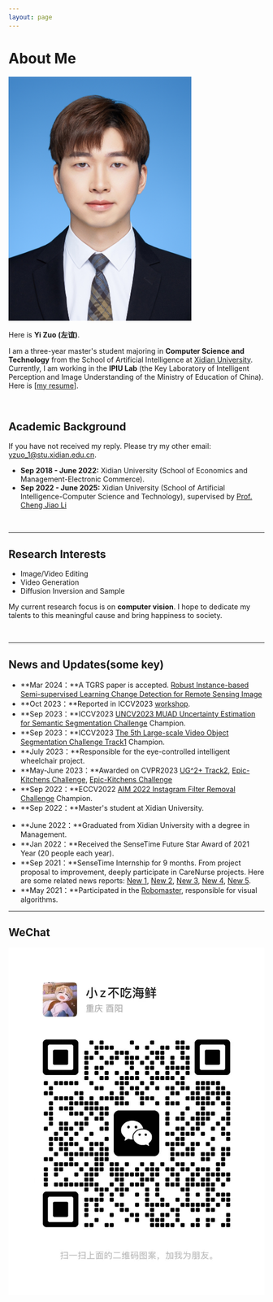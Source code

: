 ```yaml
---
layout: page
---
```


# About Me

<img src="yizuo.jpg" class="floatpic" width="360" height="480">

Here is **Yi Zuo (左谊)**.

I am a three-year master's student majoring in **Computer Science and Technology** from the School of Artificial Intelligence at [Xidian University](https://www.xidian.edu.cn/). Currently, I am working in the **IPIU Lab** (the Key Laboratory of Intelligent Perception and Image Understanding of the Ministry of Education of China). Here is [[my resume](./file/zuoyi.pdf)].


<br>

## Academic Background

If you have not received my reply. Please try my other email: yzuo_1@stu.xidian.edu.cn.

- **Sep 2018 - June 2022:** Xidian University (School of Economics and Management-Electronic Commerce).
- **Sep 2022 - June 2025:** Xidian University (School of Artificial Intelligence-Computer Science and Technology), supervised by [Prof. Cheng Jiao Li](https://scholar.google.com/citations?user=FZbrL2YAAAAJ&hl=en)

<br>

---

## Research Interests

- Image/Video Editing
- Video Generation
- Diffusion Inversion and Sample

My current research focus is on **computer vision**. I hope to dedicate my talents to this meaningful cause and bring happiness to society.

<br>

---

## News and Updates(some key)

- **Mar 2024：**A TGRS paper is accepted. [Robust Instance-based Semi-supervised Learning Change Detection for Remote Sensing Image](https://ieeexplore.ieee.org/abstract/document/10475371)
- **Oct 2023：**Reported in ICCV2023 [workshop](https://uncv2023.github.io/).
- **Sep 2023：**ICCV2023 [UNCV2023 MUAD Uncertainty Estimation for Semantic Segmentation Challenge](https://uncv2023.github.io/)  Champion.
- **Sep 2023：**ICCV2023 [The 5th Large-scale Video Object Segmentation Challenge Track1](https://youtube-vos.org/challenge/2023/) Champion.
- **July 2023：**Responsible for the eye-controlled intelligent wheelchair project.
- **May-June 2023：**Awarded on CVPR2023 [UG^2+ Track2](http://cvpr2023.ug2challenge.org/track2.html), [Epic-Kitchens Challenge](https://epic-kitchens.github.io/2023), [Epic-Kitchens Challenge](https://epic-kitchens.github.io/2023)
- **Sep 2022：**ECCV2022 [AIM 2022 Instagram Filter Removal Challenge](https://data.vision.ee.ethz.ch/cvl/aim22/) Champion.
- **Sep 2022：**Master's student at Xidian University.
<!-- - **July 2022：**Responsible for the Apollo intelligent unmanned vehicle. -->
- **June 2022：**Graduated from Xidian University with a degree in Management.
- **Jan 2022：**Received the SenseTime Future Star Award of 2021 Year (20 people each year).
- **Sep 2021：**SenseTime Internship for 9 months. From project proposal to improvement, deeply participate in CareNurse projects. Here are some related news reports: [New 1](https://baijiahao.baidu.com/s?id=1764316686058681537&wfr=spider&for=pc), [New 2](https://baijiahao.baidu.com/s?id=1736230330595373751&wfr=spider&for=pc), [New 3](https://www.thepaper.cn/newsDetail_forward_18668369), [New 4](https://baijiahao.baidu.com/s?id=1736218627222506189&wfr=spider&for=pc), [New 5](http://www.cb.com.cn/index/show/gszx/cv/cv135284262276).
- **May 2021：**Participated in the [Robomaster](https://www.robomaster.com/zh-CN), responsible for visual algorithms.
<!-- - If you are interested in my works, please feel free to book an [[online talk with me](https://calendly.com/lancecai/meet-with-lance)]. -->

---

## WeChat
<img src="/images/WeChat.jpg">